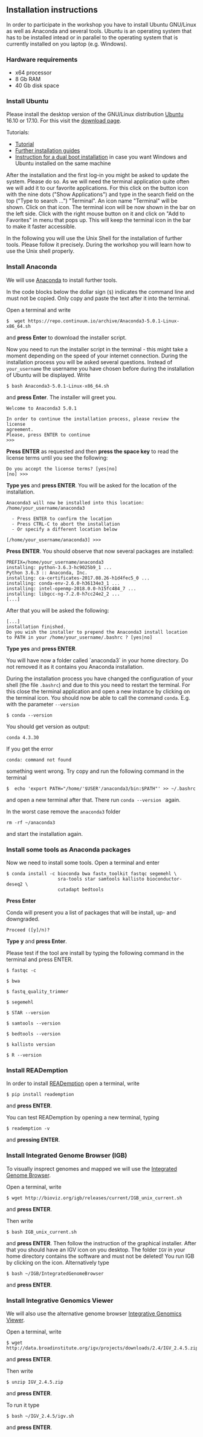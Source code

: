 ## Installation instructions

In order to participate in the workshop you have to install Ubuntu
GNU/Linux as well as Anaconda and several tools. Ubuntu is an
operating system that has to be installed intead or in parallel to the
operating system that is currently installed on you laptop
(e.g. Windows). 

### Hardware requirements

- x64 processor
- 8 Gb RAM
- 40 Gb disk space

### Install Ubuntu

Please install the desktop version of the GNU/Linux
distribution [Ubuntu](https://www.ubuntu.com) 16.10 or 17.10. For this
visit the [download page](https://www.ubuntu.com/download/desktop).

Tutorials:
- [Tutorial](https://tutorials.ubuntu.com/tutorial/tutorial-install-ubuntu-desktop)
- [Further installation guides](https://help.ubuntu.com/community/Installation)
- [Instruction for a dual boot
  installation](https://help.ubuntu.com/community/WindowsDualBoot) in
  case you want Windows and Ubuntu installed on the same machine

After the installation and the first log-in you might be asked to
update the system. Please do so. As we will need the terminal
application quite often we will add it to our favorite
applications. For this click on the button icon with the nine dots
("Show Applications") and type in the search field on the top ("Type
to search ...") "Terminal". An icon name "Terminal" will be
shown. Click on that icon. The terminal icon will be now shown in the
bar on the left side. Click with the right mouse button on it and
click on "Add to Favorites" in menu that pops up. This will keep the
terminal icon in the bar to make it faster accessible.

In the following you will use the Unix Shell for the installation of
further tools. Please follow it precisely. During the workshop you
will learn how to use the Unix shell properly.

### Install Anaconda

We will use [Anaconda](https://www.anaconda.com) to install further
tools. 

In the code blocks below the dollar sign (`$`) indicates the command
line and must not be copied. Only copy and paste the text after it
into the terminal.

Open a terminal and write

```
$  wget https://repo.continuum.io/archive/Anaconda3-5.0.1-Linux-x86_64.sh
```

and **press Enter** to download the installer script.

Now you need to run the installer script in the terminal - this might
take a moment depending on the speed of your internet
connection. During the installation process you will be asked several
questions. Instead of `your_username` the username you have chosen
before during the installation of Ubuntu will be displayed. Write 

```
$ bash Anaconda3-5.0.1-Linux-x86_64.sh
 ```

and **press Enter**. The installer will greet you.

 
``` 
Welcome to Anaconda3 5.0.1
 
In order to continue the installation process, please review the license
agreement.
Please, press ENTER to continue
>>>
```

**Press ENTER** as requested and then **press the space key** to read
the license terms until you see the following:

```
Do you accept the license terms? [yes|no]
[no] >>>
```

**Type yes** and **press ENTER**. You will be asked for the location
of the installation.

```
Anaconda3 will now be installed into this location:
/home/your_username/anaconda3
 
  - Press ENTER to confirm the location
  - Press CTRL-C to abort the installation
  - Or specify a different location below
 
[/home/your_username/anaconda3] >>>
```

**Press ENTER**. You should observe that now several packages are
installed:

``` 
PREFIX=/home/your_username/anaconda3
installing: python-3.6.3-hc9025b9_1 ...
Python 3.6.3 :: Anaconda, Inc.
installing: ca-certificates-2017.08.26-h1d4fec5_0 ...
installing: conda-env-2.6.0-h36134e3_1 ...
installing: intel-openmp-2018.0.0-h15fc484_7 ...
installing: libgcc-ng-7.2.0-h7cc24e2_2 ...
[...]
``` 

After that you will be asked the following:
 
```
[...]
installation finished.
Do you wish the installer to prepend the Anaconda3 install location
to PATH in your /home/your_username/.bashrc ? [yes|no]
```

**Type yes** and **press ENTER**.

You will have now a folder called ´anaconda3´ in your home
directory. Do not removed it as it contains you Anaconda installation.

During the installation process you have changed the configuration of
your shell (the file `.bashrc`) and due to this you need to restart
the terminal. For this close the terminal application and open a new
instance by clicking on the terminal icon. You should now be able to
call the command `conda`. E.g. with the parameter `--version`

```
$ conda --version
```

You should get version as output:

```
conda 4.3.30
```

If you get the error

```
conda: command not found
```

something went wrong. Try copy and run the following command in the
terminal 

```
$  echo 'export PATH="/home/'$USER'/anaconda3/bin:$PATH"' >> ~/.bashrc
```

and open a new terminal after that. There run `conda --version ` again.

In the worst case remove the `anaconda3` folder 

```
rm -rf ~/anaconda3
```

and start the installation again.

### Install some tools as Anaconda packages

Now we need to install some tools. Open a terminal and enter

```
$ conda install -c bioconda bwa fastx_toolkit fastqc segemehl \
                   sra-tools star samtools kallisto bioconductor-deseq2 \
				   cutadapt bedtools
```

**Press Enter**

Conda will present you a list of packages that will be install, up-
and downgraded.

```
Proceed ([y]/n)?
```

**Type y** and **press Enter**.

Please test if the tool are install by typing the following command in
the terminal and press ENTER.

```
$ fastqc -c
```

```
$ bwa
```

```
$ fastq_quality_trimmer
```

```
$ segemehl
```

```
$ STAR --version
```

```
$ samtools --version
```

```
$ bedtools --version
```

```
$ kallisto version
```

```
$ R --version
```

### Install READemption

In order to
install [READemption](https://pythonhosted.org/READemption/) open a
terminal, write 

```
$ pip install reademption
```

and **press ENTER**.

You can test READemption by opening a new terminal, typing

```
$ reademption -v
```

and **pressing ENTER**.


### Install Integrated Genome Browser (IGB)

To visually insprect genomes and mapped we will use the [Integrated
Genome Browser](http://bioviz.org/igb/).

Open a terminal, write

```
$ wget http://bioviz.org/igb/releases/current/IGB_unix_current.sh
```

and **press ENTER**.

Then write 

```
$ bash IGB_unix_current.sh
```

and **press ENTER**. Then follow the instruction of the graphical
installer. After that you should have an IGV icon on you desktop. The
folder `IGV` in your home directory contains the software and must not
be deleted! You run IGB by clicking on the icon. Alternatively type

```
$ bash ~/IGB/IntegratedGenomeBrowser
```

and **press ENTER**.

### Install Integrative Genomics Viewer 

We will also use the alternative genome
browser
[Integrative Genomics Viewer](http://software.broadinstitute.org/software/igv/).

Open a terminal, write

```
$ wget http://data.broadinstitute.org/igv/projects/downloads/2.4/IGV_2.4.5.zip
```

and **press ENTER**.

Then write 

```
$ unzip IGV_2.4.5.zip
```

and **press ENTER**.

To run it type

```
$ bash ~/IGV_2.4.5/igv.sh
```

and **press ENTER**.
